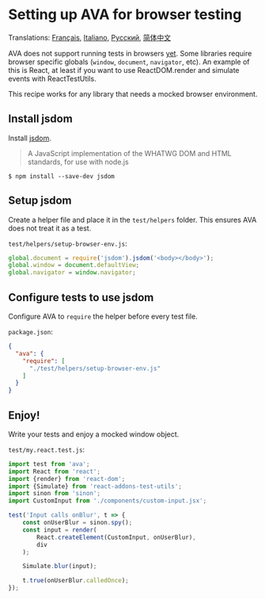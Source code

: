# Setting up AVA for browser testing

Translations: [Français](https://github.com/avajs/ava-docs/blob/master/fr_FR/docs/recipes/browser-testing.md), [Italiano](https://github.com/avajs/ava-docs/blob/master/it_IT/docs/recipes/browser-testing.md), [Русский](https://github.com/avajs/ava-docs/blob/master/ru_RU/docs/recipes/browser-testing.md), [简体中文](https://github.com/avajs/ava-docs/blob/master/zh_CN/docs/recipes/browser-testing.md)

AVA does not support running tests in browsers [yet](https://github.com/avajs/ava/issues/24). Some libraries require browser specific globals (`window`, `document`, `navigator`, etc).
An example of this is React, at least if you want to use ReactDOM.render and simulate events with ReactTestUtils.

This recipe works for any library that needs a mocked browser environment.

## Install jsdom

Install [jsdom](https://github.com/tmpvar/jsdom).

> A JavaScript implementation of the WHATWG DOM and HTML standards, for use with node.js

```
$ npm install --save-dev jsdom
```

## Setup jsdom

Create a helper file and place it in the `test/helpers` folder. This ensures AVA does not treat it as a test.

`test/helpers/setup-browser-env.js`:

```js
global.document = require('jsdom').jsdom('<body></body>');
global.window = document.defaultView;
global.navigator = window.navigator;
```

## Configure tests to use jsdom

Configure AVA to `require` the helper before every test file.

`package.json`:

```json
{
  "ava": {
    "require": [
      "./test/helpers/setup-browser-env.js"
    ]
  }
}
```

## Enjoy!

Write your tests and enjoy a mocked window object.

`test/my.react.test.js`:

```js
import test from 'ava';
import React from 'react';
import {render} from 'react-dom';
import {Simulate} from 'react-addons-test-utils';
import sinon from 'sinon';
import CustomInput from './components/custom-input.jsx';

test('Input calls onBlur', t => {
	const onUserBlur = sinon.spy();
	const input = render(
		React.createElement(CustomInput, onUserBlur),
		div
	);

	Simulate.blur(input);

	t.true(onUserBlur.calledOnce);
});
```
